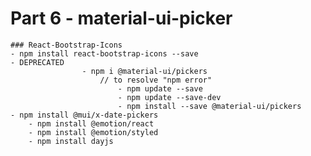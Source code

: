 # Part 6 - material-ui-picker
    ### React-Bootstrap-Icons
    - npm install react-bootstrap-icons --save
    - DEPRECATED
                    - npm i @material-ui/pickers
                        // to resolve "npm error"
                            - npm update --save
                            - npm update --save-dev
                            - npm install --save @material-ui/pickers
    - npm install @mui/x-date-pickers
        - npm install @emotion/react
        - npm install @emotion/styled
        - npm install dayjs